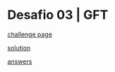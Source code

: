 # Desafio 03 | GFT

[challenge page](https://github.com/maratonadev/desafio-3-2021/blob/main/doc/instructions/pt.md)

[solution](solution.ipynb)

[answers](ANSWERS.csv)


